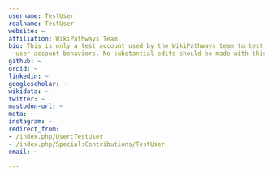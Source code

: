 ```yaml
---
username: TestUser
realname: TestUser
website: ~
affiliation: WikiPathways Team
bio: This is only a test account used by the WikiPathways team to test protocols and
  user account behaviors. No substantial edits should be made with this account.
github: ~
orcid: ~
linkedin: ~
googlescholar: ~
wikidata: ~
twitter: ~
mastodon-url: ~
meta: ~
instagram: ~
redirect_from:
- /index.php/User:TestUser
- /index.php/Special:Contributions/TestUser
email: ~

---
```


